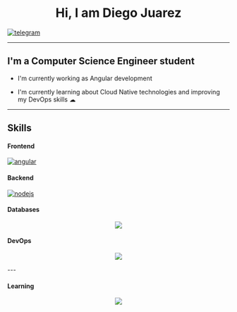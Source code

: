 ## <h1 align="center"> Hi, I am Diego Juarez </h1>

[![telegram](https://img.shields.io/badge/telegram-0A66C2?style=for-the-badge&logo=telegram&logoColor=white)](https://t.me/dialjub19)

---
## I'm a Computer Science Engineer student

- I'm currently working as Angular development 

- I'm currently learning about Cloud Native technologies and improving my DevOps skills ☁
---

## Skills

#### Frontend

[![angular](https://skillicons.dev/icons?i=angular&perline=3)](https://skillicons.dev)

#### Backend

[![nodejs](https://skillicons.dev/icons?i=nodejs&perline=3)](https://skillicons.dev)

#### Databases
<p align="center">
  <a href="https://skillicons.dev">
    <img src="https://skillicons.dev/icons?i=mysql,postgres,mongodb" />
  </a>
</p>


#### DevOps
<p align="center">
  <a href="https://skillicons.dev">
    <img src="https://skillicons.dev/icons?i=git,aws,gcp,docker,kubernetes,docker,terraform,linux" />
  </a>
</p>
---

#### Learning
<p align="center">
  <a href="https://skillicons.dev">
    <img src="https://skillicons.dev/icons?i=bash,aws,vue" />
  </a>
</p>



<!--
**dialjub19/dialjub19** is a ✨ _special_ ✨ repository because its `README.md` (this file) appears on your GitHub profile.

Here are some ideas to get you started:

- 🔭 I’m currently working on ...
- 🌱 I’m currently learning ...
- 👯 I’m looking to collaborate on ...
- 🤔 I’m looking for help with ...
- 💬 Ask me about ...
- 📫 How to reach me: ...
- 😄 Pronouns: ...
- ⚡ Fun fact: ...
-->
